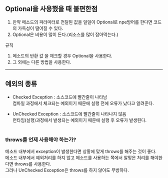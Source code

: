 ## Optional을 사용했을 때 불편한점
1. 만약 메소드의 파라미터로 전달된 값을 일일이 Optional로 npe방어를 한다면 코드의 가독성이 떨어질 수 있다.
2. Optional은 비용이 많이 든다.(리소스를 많이 잡아먹는다.)

규칙   
1. 메소드의 반환 값 을 체크할 경우 Optional을 사용한다.
2. 그 외에는 다른 방법을 사용한다.

---
## 예외의 종류
- Checked Exception : 소스코드에 빨간줄이 나타남   
  컴파일 과정에서 체크되는 예외이기 때문에 실행 전에 오류가 났다고 알려준다.



- UnChecked Exception : 소스코드에 빨간줄이 나타나지 않음   
 런타임(실행)과정에서 발생되는 예외이기 때문에 실행 후 오류가 발생된다.
<br><br>

### throws를 언제 사용해야 하는가?
메소드 내부에서 exception이 발생한다면 상황에 맞게 throws를 해주는 것이 좋다.   
메소드 내부에서 예외처리를 하지 않고 메소드를 사용하는 쪽에서 알맞은 처리를 해야한다면 throws를 사용한다.   
그러나 UnChecked Exception은 throws를 하지 않아도 무방하다.
















